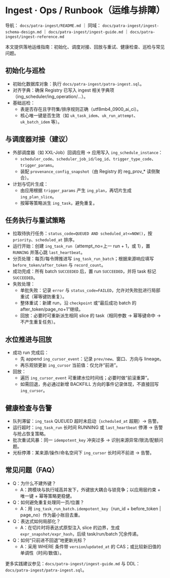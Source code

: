 # Ingest · Ops / Runbook（运维与排障）
导航： `docs/patra-ingest/README.md` ｜ 同域： `docs/patra-ingest/ingest-schema-design.md` ｜ `docs/patra-ingest/ingest-guide.md` ｜ `docs/patra-ingest/ingest-reference.md`

本文提供落地运维指南：初始化、调度对接、回放与重试、健康检查、巡检与常见问题。

## 初始化与巡检

- 初始化数据库对象：执行 `docs/patra-ingest/patra-ingest.sql`。
- 对齐字典：确保 Registry 已写入 ingest 相关字典项（ing_scheduler/ing_operation/…）。
- 基础巡检：
  - 表是否存在且字符集/排序规则正确（utf8mb4_0900_ai_ci）。
  - 核心唯一键是否生效（如 `uk_task_idem`、`uk_run_attempt`、`uk_batch_idem` 等）。

## 与调度器对接（建议）

- 外部调度器（如 XXL-Job）回调应用 → 应用写入 `ing_schedule_instance`：
  - `scheduler_code`、`scheduler_job_id/log_id`、`trigger_type_code`、`trigger_params`。
  - 装配 `provenance_config_snapshot`（由 Registry 的 reg_prov_* 读侧聚合）。
- 计划与切片生成：
  - 由应用根据 `trigger_params` 产生 `ing_plan`，再切片生成 `ing_plan_slice`。
  - 按幂等策略派生 `ing_task`，避免重复。

## 任务执行与重试策略

- 拉取待执行任务：`status_code=QUEUED AND scheduled_at<=NOW()`，按 `priority`、`scheduled_at` 排序。
- 运行开始：创建 `ing_task_run`（attempt_no=上一 run + 1，或 1），置 `RUNNING` 并落心跳 `last_heartbeat`。
- 分页处理：每页/每令牌推进写 `ing_task_run_batch`；根据来源响应填写 `before_token/after_token` 与 `record_count`。
- 成功完成：所有 batch `SUCCEEDED` 后，置 run `SUCCEEDED`，并将 task 标记 `SUCCEEDED`。
- 失败处理：
  - 单批失败：记录 `error` 与 `status_code=FAILED`，允许对失败批进行局部重试（幂等键防重复）。
  - 整体重试：新建 run，沿 `checkpoint` 或“最后成功 batch 的 after_token/page_no+1”继续。
  - 回放：必要时可重新派生相同 slice 的 task（相同参数 → 幂等键命中 → 不产生重复任务）。

## 水位推进与回放

- 成功 run 完成后：
  - 先 append `ing_cursor_event`：记录 `prev/new`、窗口、方向与 lineage。
  - 再乐观锁更新 `ing_cursor` 当前值：仅允许“前进”。
- 回放：
  - 遍历 `ing_cursor_event` 可重建水位时间线；必要时做“前滚重算”。
  - 如需回退，务必通过新增 BACKFILL 方向的事件记录体现，不直接回写 `ing_cursor`。

## 健康检查与告警

- 队列滞留：`ing_task` QUEUED 超时未启动（`scheduled_at` 超期）→ 告警。
- 运行超时：`ing_task_run` 长时间 RUNNING 或 `last_heartbeat` 停滞 → 告警与抢占恢复策略。
- 批次重试风暴：同一 `idempotent_key` 冲突过多 → 识别来源异常/限流/配额问题。
- 光标停滞：某来源/操作/命名空间下 `ing_cursor` 长时间不前进 → 告警。

## 常见问题（FAQ）

- Q：为什么不建外键？
  - A：跨模块与执行域高并发下，外键放大耦合与锁竞争；以应用层约束 + 唯一键 + 幂等策略更稳健。
- Q：如何避免重复处理同一页/位置？
  - A：用 `ing_task_run_batch.idempotent_key`（run_id + before_token | page_no）作为最小账目去重。
- Q：表达式如何局部化？
  - A：在切片时将表达式原型注入 slice 的边界，生成 `expr_snapshot/expr_hash`，后续 task/run/batch 冗余传递。
- Q：如何“只前进不回退”地更新光标？
  - A：采用 WHERE 条件带 `version`/`updated_at` 的 CAS；或比较新旧值的单调性（时间/数值）。

更多实践建议参见：`docs/patra-ingest/ingest-guide.md` 与 DDL：`docs/patra-ingest/patra-ingest.sql`。
